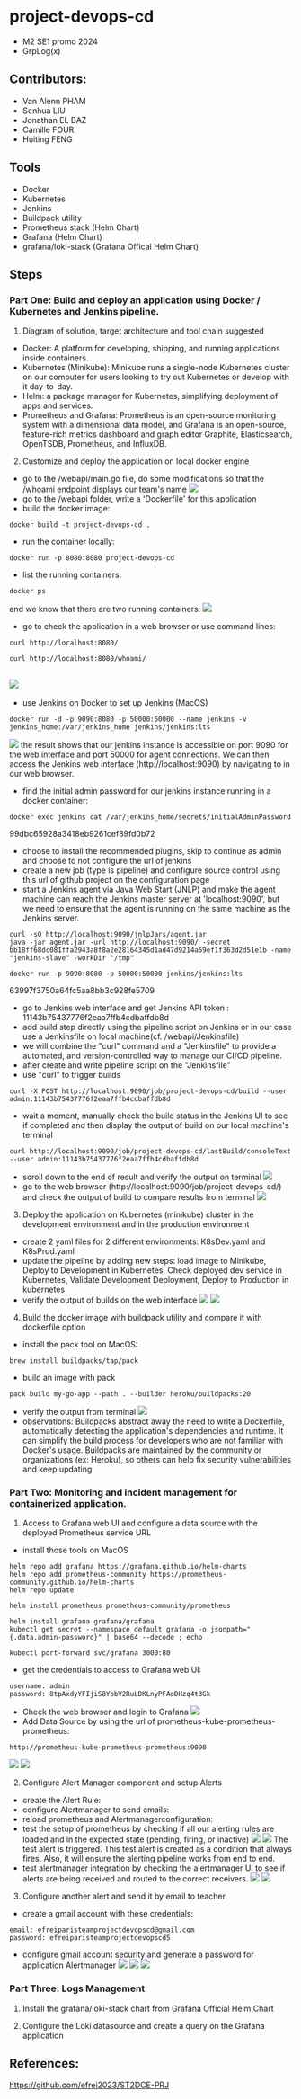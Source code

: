 # project-devops-cd
  - M2 SE1 promo 2024
  - GrpLog(x)

## Contributors: 
  - Van Alenn PHAM
  - Senhua LIU
  - Jonathan EL BAZ
  - Camille FOUR
  - Huiting FENG

## Tools
  - Docker
  - Kubernetes
  - Jenkins
  - Buildpack utility
  - Prometheus stack (Helm Chart)
  - Grafana (Helm Chart)
  - grafana/loki-stack (Grafana Offical Helm Chart)


## Steps
### Part One: Build and deploy an application using Docker / Kubernetes and Jenkins pipeline. 
1. Diagram of solution, target architecture and tool chain suggested

- Docker: A platform for developing, shipping, and running applications inside containers.
- Kubernetes (Minikube): Minikube runs a single-node Kubernetes cluster on our computer for users looking to try out Kubernetes or develop with it day-to-day.
- Helm: a package manager for Kubernetes, simplifying deployment of apps and services.
- Prometheus and Grafana: Prometheus is an open-source monitoring system with a dimensional data model, and Grafana is an open-source, feature-rich metrics dashboard and graph editor Graphite, Elasticsearch, OpenTSDB, Prometheus, and InfluxDB.

2. Customize and deploy the application on local docker engine
- go to the /webapi/main.go file, do some modifications so that the /whoami endpoint displays our team's name
![](/images/0.png)
- go to the /webapi folder, write a 'Dockerfile' for this application
- build the docker image: 
```
docker build -t project-devops-cd .
```
- run the container locally: 
```
docker run -p 8080:8080 project-devops-cd
```
- list the running containers:
```
docker ps
```
and we know that there are two running containers:
![](/images/1.png)
- go to check the application in a web browser or use command lines:
```
curl http://localhost:8080/
```
```
curl http://localhost:8080/whoami/
```
![](/images/2.png)
- 
- use Jenkins on Docker to set up Jenkins (MacOS)
```
docker run -d -p 9090:8080 -p 50000:50000 --name jenkins -v jenkins_home:/var/jenkins_home jenkins/jenkins:lts
```
![](/images/3.png)
the result shows that our jenkins instance is accessible on port 9090 for the web interface and port 50000 for agent connections. We can then access the Jenkins web interface (http://localhost:9090) by navigating to in our web browser.
- find the initial admin password for our jenkins instance running in a docker container:
```
docker exec jenkins cat /var/jenkins_home/secrets/initialAdminPassword
```
99dbc65928a3418eb9261cef89fd0b72
- choose to install the recommended plugins, skip to continue as admin and choose to not configure the url of jenkins
- create a new job (type is pipeline) and configure source control using this url of github project on the configuration page
- start a Jenkins agent via Java Web Start (JNLP) and make the agent machine can reach the Jenkins master server at 'localhost:9090', but we need to ensure that the agent is running on the same machine as the Jenkins server.
```
curl -sO http://localhost:9090/jnlpJars/agent.jar
java -jar agent.jar -url http://localhost:9090/ -secret bb18ff68dc081ffa2943a8f8a2e28164345d1ad47d9214a59ef1f363d2d51e1b -name "jenkins-slave" -workDir "/tmp"
```
```
docker run -p 9090:8080 -p 50000:50000 jenkins/jenkins:lts
```
63997f3750a64fc5aa8bb3c928fe5709
- go to Jenkins web interface and get Jenkins API token : 11143b75437776f2eaa7ffb4cdbaffdb8d
- add build step directly using the pipeline script on Jenkins or in our case use a Jenkinsfile on local machine(cf. /webapi/Jenkinsfile)
- we will combine the "curl" command and a "Jenkinsfile" to provide a automated, and version-controlled way to manage our CI/CD pipeline.
- after create and write pipeline script on the "Jenkinsfile"
- use "curl" to trigger builds
```
curl -X POST http://localhost:9090/job/project-devops-cd/build --user admin:11143b75437776f2eaa7ffb4cdbaffdb8d  
```
- wait a moment, manually check the build status in the Jenkins UI to see if completed and then display the output of build on our local machine's terminal
```
curl http://localhost:9090/job/project-devops-cd/lastBuild/consoleText --user admin:11143b75437776f2eaa7ffb4cdbaffdb8d 
``` 
- scroll down to the end of result and verify the output on terminal
![](/images/4.png)
- go to the web browser (http://localhost:9090/job/project-devops-cd/) and check the output of build to compare results from terminal
![](/images/5.png)


3. Deploy the application on Kubernetes (minikube) cluster in the development environment and in the production environment
- create 2 yaml files for 2 different environments: K8sDev.yaml and K8sProd.yaml
- update the pipeline by adding new steps: load image to Minikube, Deploy to Development in Kubernetes, Check deployed dev service in Kubernetes, Validate Development Deployment, Deploy to Production in kubernetes
- verify the output of builds on the web interface
![](/images/6.png)
![](/images/8.png)


4. Build the docker image with buildpack utility and compare it with dockerfile option
- install the pack tool on MacOS:
```
brew install buildpacks/tap/pack
```
- build an image with pack
```
pack build my-go-app --path . --builder heroku/buildpacks:20
```
- verify the output from terminal
![](/images/7.png)
- observations:
Buildpacks abstract away the need to write a Dockerfile, automatically detecting the application's dependencies and runtime. It can simplify the build process for developers who are not familiar with Docker's usage. Buildpacks are maintained by the community or organizations (ex: Heroku), so others can help fix security vulnerabilities and keep updating.


### Part Two: Monitoring and incident management for containerized application.
1. Access to Grafana web UI and configure a data source with the deployed Prometheus service URL
- install those tools on MacOS
```
helm repo add grafana https://grafana.github.io/helm-charts
helm repo add prometheus-community https://prometheus-community.github.io/helm-charts
helm repo update
```
```
helm install prometheus prometheus-community/prometheus
```
```
helm install grafana grafana/grafana
kubectl get secret --namespace default grafana -o jsonpath="{.data.admin-password}" | base64 --decode ; echo
```
```
kubectl port-forward svc/grafana 3000:80
```
- get the credentials to access to Grafana web UI:
```
username: admin
password: 8tpAxdyYFIjiS8YbbV2RuLDKLnyPFAoDHzq4t3Gk
```
- Check the web browser and login to Grafana
![](/images/9.png)
- Add Data Source by using the url of prometheus-kube-prometheus-prometheus: 
```
http://prometheus-kube-prometheus-prometheus:9090
```
![](/images/10.png)
![](/images/11.png)


2. Configure Alert Manager component and setup Alerts
- create the Alert Rule:
- configure Alertmanager to send emails:
- reload prometheus and Alertmanagerconfiguration:
- test the setup of prometheus by checking if all our alerting rules are loaded and in the expected state (pending, firing, or inactive)
![](/images/12.png)
![](/images/13.png)
The test alert is triggered. This test alert is created as a condition that always fires. Also, it will ensure the alerting pipeline works from end to end.
- test alertmanager integration by checking the alertmanager UI to see if alerts are being received and routed to the correct receivers.
![](/images/14.png)
![](/images/15.png)

3. Configure another alert and send it by email to teacher
- create a gmail account with these credentials:
```
email: efreiparisteamprojectdevopscd@gmail.com
password: efreiparisteamprojectdevopscd5
```
- configure gmail account security and generate a password for application Alertmanager
![](/images/16.png)
![](/images/17.png)
![](/images/18.png)


### Part Three: Logs Management
1. Install the grafana/loki-stack chart from Grafana Official Helm Chart

2. Configure the Loki datasource and create a query on the Grafana application



## References:

  https://github.com/efrei2023/ST2DCE-PRJ